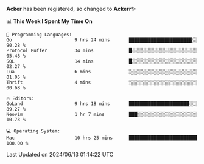 **Acker** has been registered, so changed to **Ackerr✨**

<!--START_SECTION:waka-->
📊 **This Week I Spent My Time On** 

```text
💬 Programming Languages: 
Go                       9 hrs 24 mins       ███████████████████████░░   90.28 % 
Protocol Buffer          34 mins             █░░░░░░░░░░░░░░░░░░░░░░░░   05.48 % 
SQL                      14 mins             █░░░░░░░░░░░░░░░░░░░░░░░░   02.27 % 
Lua                      6 mins              ░░░░░░░░░░░░░░░░░░░░░░░░░   01.05 % 
Thrift                   4 mins              ░░░░░░░░░░░░░░░░░░░░░░░░░   00.68 % 

🔥 Editors: 
GoLand                   9 hrs 18 mins       ██████████████████████░░░   89.27 % 
Neovim                   1 hr 7 mins         ███░░░░░░░░░░░░░░░░░░░░░░   10.73 % 

💻 Operating System: 
Mac                      10 hrs 25 mins      █████████████████████████   100.00 % 
```


 Last Updated on 2024/06/13 01:14:22 UTC
<!--END_SECTION:waka-->
